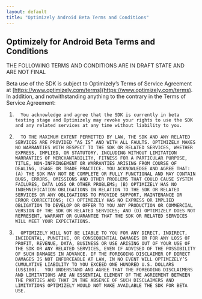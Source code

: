 ```yaml
---
layout: default
title: "Optimizely Android Beta Terms and Conditions"
---
```

## Optimizely for Android Beta Terms and Conditions

THE FOLLOWING TERMS AND CONDITIONS ARE IN DRAFT STATE AND ARE NOT FINAL

Beta use of the SDK is subject to Optimizely’s Terms of Service Agreement at [https://www.optimizely.com/terms](https://www.optimizely.com/terms).  In addition, and notwithstanding anything to the contrary in the Terms of Service Agreement: 

1.       You acknowledge and agree that the SDK is currently in beta testing stage and Optimizely may revoke your rights to use the SDK and any related services at any time without liability to you.
2.       TO THE MAXIMUM EXTENT PERMITTED BY LAW, THE SDK AND ANY RELATED SERVICES ARE PROVIDED “AS IS” AND WITH ALL FAULTS. OPTIMIZELY MAKES NO WARRANTIES WITH RESPECT TO THE SDK OR RELATED SERVICES, WHETHER EXPRESS, IMPLIED, OR STATUTORY, INCLUDING WITHOUT LIMITATION WARRANTIES OF MERCHANTABILITY, FITNESS FOR A PARTICULAR PURPOSE, TITLE, NON-INFRINGEMENT OR WARRANTIES ARISING FROM COURSE OF DEALING, USAGE OR TRADE PRACTICE. YOU ACKNOWLEDGE AND AGREE THAT:  (A) THE SDK MAY NOT BE COMPLETE OR FULLY FUNCTIONAL AND MAY CONTAIN BUGS, ERRORS, OMISSIONS AND OTHER PROBLEMS THAT COULD CAUSE SYSTEM FAILURES, DATA LOSS OR OTHER PROBLEMS; (B) OPTIMIZELY HAS NO INDEMNIFICATION OBLIGATIONS IN RELATION TO THE SDK OR RELATED SERVICES OR ANY OBLIGATIONS TO PROVIDE SUPPORT, MAINTENANCE OR ERROR CORRECTIONS; (C) OPTIMIZELY HAS NO EXPRESS OR IMPLIED OBLIGATION TO DEVELOP OR OFFER TO YOU ANY PRODUCTION OR COMMERCIAL VERSION OF THE SDK OR RELATED SERVICES; AND (D) OPTIMIZELY DOES NOT REPRESENT, WARRANT OR GUARANTEE THAT THE SDK OR RELATED SERVICES WILL MEET YOUR EXPECTATIONS.
3.       OPTIMIZELY WILL NOT BE LIABLE TO YOU FOR ANY DIRECT, INDIRECT, INCIDENTAL, PUNITIVE, OR CONSEQUENTIAL DAMAGES OR FOR ANY LOSS OF PROFIT, REVENUE, DATA, BUSINESS OR USE ARISING OUT OF YOUR USE OF THE SDK OR ANY RELATED SERVICES, EVEN IF ADVISED OF THE POSSIBILITY OF SUCH DAMAGES IN ADVANCE. IF THE FOREGOING DISCLAIMER OF DIRECT DAMAGES IS NOT ENFORCEABLE AT LAW, IN NO EVENT WILL OPTIMIZELY’S CUMULATIVE LIABILITY TO YOU EXCEED ONE HUNDRED U.S. DOLLARS (US$100).  YOU UNDERSTAND AND AGREE THAT THE FOREGOING DISCLAIMERS AND LIMITATIONS ARE AN ESSENTIAL ELEMENT OF THE AGREEMENT BETWEEN THE PARTIES AND THAT IN THE ABSENCE OF SUCH DISCLAIMERS AND LIMITATIONS OPTIMIZELY WOULD NOT MAKE AVAILABLE THE SDK FOR BETA USE.
